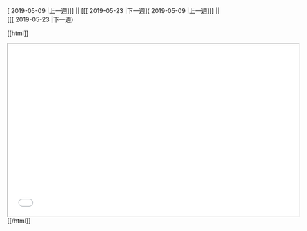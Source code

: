 [ 2019-05-09 |上一週]]] || [[[ 2019-05-23 |下一週]( 2019-05-09 |上一週]]] || [[[ 2019-05-23 |下一週)



[[html]]
<iframe src='<http://pad.hackingthursday.org>  ?showControls=true&showChat=true&showLineNumbers=true&useMonospaceFont=false' width=675 height=400></iframe>
[[/html]]